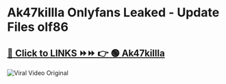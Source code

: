 
 # Ak47killla Onlyfans Leaked - Update Files olf86

## <h2><a href="https://clipsfans.com/Ak47killla&ref=git">🔗 Click to LINKS ⏩⏩ 👉 🟢 Ak47killla </a></h2>

<a href="https://clipsfans.com/Ak47killla&ref=git" rel="nofollow" data-target="animated-image.originalLink"><img src="https://i.ibb.co.com/xMMVF88/686577567.gif" alt="Viral Video Original" style="max-width: 100%; display: inline-block;" data-target="animated-image.originalImage"></a>

